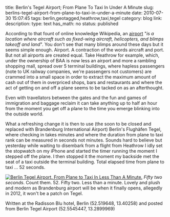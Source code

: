 title: Berlin's Tegel Airport; From Plane To Taxi In Under A Minute
slug: berlins-tegel-airport-from-plane-to-taxi-in-under-a-minute
date: 2010-07-30 15:07:45
tags: berlin,geotagged,heathrow,taxi,tegel
category: blog
link: 
description: 
type: text
has_math: no
status: published

According to that fount of online knowledge Wikipedia, an [airport](http://en.wikipedia.org/wiki/Airport "http://en.wikipedia.org/wiki/Airport") "*is a location where aircraft such as fixed-wing aircraft, helicopters, and blimps takeoff and land*". You don't see that many blimps around these days but it seems simple enough. Airport. A contraction of the words aircraft and port. But not all airports are created equal. Take Heathrow for example, which, under the ownership of BAA is now less an airport and more a rambling shopping mall, spread over 5 terminal buildings, where hapless passengers (note to UK railway companies, we're passengers not customers) are crammed into a small space in order to extract the maximum amount of cash out of them in overpriced shops, bars and restaurants and where the act of getting on and off a plane seems to be tacked on as an afterthought.

<!-- TEASER_END -->

Even with travellators between the gates and the fun and games of immigration and baggage reclaim it can take anything up to half an hour from the moment you get off a plane to the time you emerge blinking into the outside world.

What a refreshing change it is then to use (the soon to be closed and replaced with Brandenburg International Airport) Berlin's Flughäfen Tegel, where checking in takes minutes and where the duration from plane to taxi rank can be measured in seconds not minutes. Sounds hard to believe but yesterday while waiting to disembark from a flight from Heathrow I idly set the stopwatch on my iPhone and started the timer running the moment I stepped off the plane. I then stopped it the moment my backside met the seat of a taxi outside the terminal building. Total elapsed time from plane to taxi ... 52 seconds.

[![Berlin Tegel Airport. From Plane to Taxi In Less Than A Minute.](http://farm5.static.flickr.com/4127/4842964117_8d8be67db5_d.jpg)](http://www.flickr.com/photos/vicchi/4842964117/ "Berlin Tegel Airport. From Plane to Taxi In Less Than A Minute.")
*Fifty two seconds*. Count them. 52. Fifty two. Less than a minute. Lovely and plush and modern as Brandenburg airport will be when it finally opens, allegedly in 2012, it won't be a patch on Tegel.


Written at the Radisson Blu hotel, Berlin (52.519648, 13.40258) and posted from Berlin Tegel Airport (52.5545447, 13.2899969)

